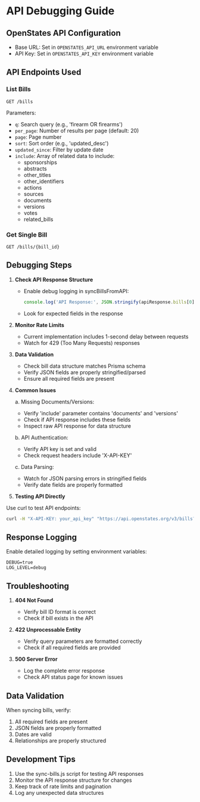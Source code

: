 # API Debugging Guide

## OpenStates API Configuration

- Base URL: Set in `OPENSTATES_API_URL` environment variable
- API Key: Set in `OPENSTATES_API_KEY` environment variable

## API Endpoints Used

### List Bills
```
GET /bills
```

Parameters:
- `q`: Search query (e.g., 'firearm OR firearms')
- `per_page`: Number of results per page (default: 20)
- `page`: Page number
- `sort`: Sort order (e.g., 'updated_desc')
- `updated_since`: Filter by update date
- `include`: Array of related data to include:
  - sponsorships
  - abstracts
  - other_titles
  - other_identifiers
  - actions
  - sources
  - documents
  - versions
  - votes
  - related_bills

### Get Single Bill
```
GET /bills/{bill_id}
```

## Debugging Steps

1. **Check API Response Structure**
   - Enable debug logging in syncBillsFromAPI:
     ```typescript
     console.log('API Response:', JSON.stringify(apiResponse.bills[0], null, 2));
     ```
   - Look for expected fields in the response

2. **Monitor Rate Limits**
   - Current implementation includes 1-second delay between requests
   - Watch for 429 (Too Many Requests) responses

3. **Data Validation**
   - Check bill data structure matches Prisma schema
   - Verify JSON fields are properly stringified/parsed
   - Ensure all required fields are present

4. **Common Issues**

   a. Missing Documents/Versions:
   - Verify 'include' parameter contains 'documents' and 'versions'
   - Check if API response includes these fields
   - Inspect raw API response for data structure

   b. API Authentication:
   - Verify API key is set and valid
   - Check request headers include 'X-API-KEY'

   c. Data Parsing:
   - Watch for JSON parsing errors in stringified fields
   - Verify date fields are properly formatted

5. **Testing API Directly**

Use curl to test API endpoints:
```bash
curl -H "X-API-KEY: your_api_key" "https://api.openstates.org/v3/bills?q=firearm"
```

## Response Logging

Enable detailed logging by setting environment variables:
```
DEBUG=true
LOG_LEVEL=debug
```

## Troubleshooting

1. **404 Not Found**
   - Verify bill ID format is correct
   - Check if bill exists in the API

2. **422 Unprocessable Entity**
   - Verify query parameters are formatted correctly
   - Check if all required fields are provided

3. **500 Server Error**
   - Log the complete error response
   - Check API status page for known issues

## Data Validation

When syncing bills, verify:
1. All required fields are present
2. JSON fields are properly formatted
3. Dates are valid
4. Relationships are properly structured

## Development Tips

1. Use the sync-bills.js script for testing API responses
2. Monitor the API response structure for changes
3. Keep track of rate limits and pagination
4. Log any unexpected data structures
